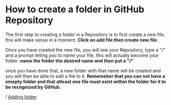 <h1> How to create a folder in GitHub Repository </h1>

<p> The first step to creating a folder in a Repository is to first create a new file, this will make sense in a moment. <b> Click on add file then create new file </b>.

<p> Once you have created the new file, you will see your Repository, type a "/" and a prompt telling you to name your file. this will actually become your folder. <b> name the folder the desired name and then put a "/" </b>

<p> once you have done that, a new folder with that name will be created and you will then be able to add a file to it. <b> Rememeber that you can not have a emepty folder and that atleast one file must exist within the folder for it to be recognized by GitHub.</b>

  ! [Adding folder](image/image.gif)
